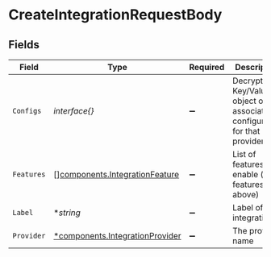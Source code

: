 # CreateIntegrationRequestBody


## Fields

| Field                                                                         | Type                                                                          | Required                                                                      | Description                                                                   |
| ----------------------------------------------------------------------------- | ----------------------------------------------------------------------------- | ----------------------------------------------------------------------------- | ----------------------------------------------------------------------------- |
| `Configs`                                                                     | *interface{}*                                                                 | :heavy_minus_sign:                                                            | Decrypted Key/Value object of the associated configuration for that provider  |
| `Features`                                                                    | [][components.IntegrationFeature](../../models/shared/integrationfeature.md)  | :heavy_minus_sign:                                                            | List of features to enable (see features list above)                          |
| `Label`                                                                       | **string*                                                                     | :heavy_minus_sign:                                                            | Label of the integration                                                      |
| `Provider`                                                                    | [*components.IntegrationProvider](../../models/shared/integrationprovider.md) | :heavy_minus_sign:                                                            | The provider name                                                             |